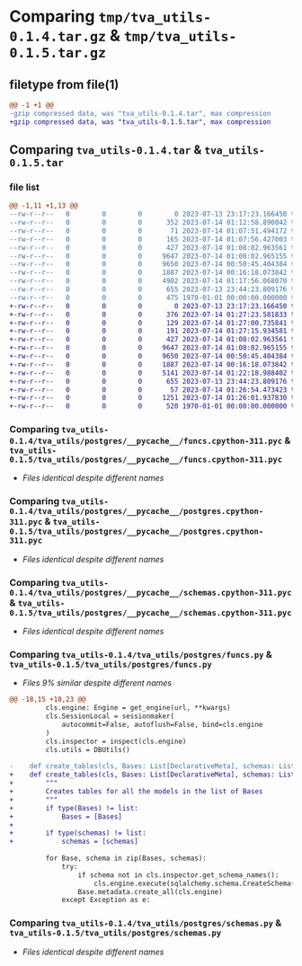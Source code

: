 # Comparing `tmp/tva_utils-0.1.4.tar.gz` & `tmp/tva_utils-0.1.5.tar.gz`

## filetype from file(1)

```diff
@@ -1 +1 @@
-gzip compressed data, was "tva_utils-0.1.4.tar", max compression
+gzip compressed data, was "tva_utils-0.1.5.tar", max compression
```

## Comparing `tva_utils-0.1.4.tar` & `tva_utils-0.1.5.tar`

### file list

```diff
@@ -1,11 +1,13 @@
--rw-r--r--   0        0        0        0 2023-07-13 23:17:23.166450 tva_utils-0.1.4/README.md
--rw-r--r--   0        0        0      352 2023-07-14 01:12:58.890042 tva_utils-0.1.4/pyproject.toml
--rw-r--r--   0        0        0       71 2023-07-14 01:07:51.494172 tva_utils-0.1.4/tva_utils/__init__.py
--rw-r--r--   0        0        0      165 2023-07-14 01:07:56.427003 tva_utils-0.1.4/tva_utils/postgres/__init__.py
--rw-r--r--   0        0        0      427 2023-07-14 01:08:02.963561 tva_utils-0.1.4/tva_utils/postgres/__pycache__/__init__.cpython-311.pyc
--rw-r--r--   0        0        0     9647 2023-07-14 01:08:02.965155 tva_utils-0.1.4/tva_utils/postgres/__pycache__/funcs.cpython-311.pyc
--rw-r--r--   0        0        0     9650 2023-07-14 00:50:45.404384 tva_utils-0.1.4/tva_utils/postgres/__pycache__/postgres.cpython-311.pyc
--rw-r--r--   0        0        0     1887 2023-07-14 00:16:18.073842 tva_utils-0.1.4/tva_utils/postgres/__pycache__/schemas.cpython-311.pyc
--rw-r--r--   0        0        0     4902 2023-07-14 01:17:56.068070 tva_utils-0.1.4/tva_utils/postgres/funcs.py
--rw-r--r--   0        0        0      655 2023-07-13 23:44:23.809176 tva_utils-0.1.4/tva_utils/postgres/schemas.py
--rw-r--r--   0        0        0      475 1970-01-01 00:00:00.000000 tva_utils-0.1.4/PKG-INFO
+-rw-r--r--   0        0        0        0 2023-07-13 23:17:23.166450 tva_utils-0.1.5/README.md
+-rw-r--r--   0        0        0      376 2023-07-14 01:27:23.581833 tva_utils-0.1.5/pyproject.toml
+-rw-r--r--   0        0        0      129 2023-07-14 01:27:00.735841 tva_utils-0.1.5/tva_utils/__init__.py
+-rw-r--r--   0        0        0      191 2023-07-14 01:27:15.934581 tva_utils-0.1.5/tva_utils/postgres/__init__.py
+-rw-r--r--   0        0        0      427 2023-07-14 01:08:02.963561 tva_utils-0.1.5/tva_utils/postgres/__pycache__/__init__.cpython-311.pyc
+-rw-r--r--   0        0        0     9647 2023-07-14 01:08:02.965155 tva_utils-0.1.5/tva_utils/postgres/__pycache__/funcs.cpython-311.pyc
+-rw-r--r--   0        0        0     9650 2023-07-14 00:50:45.404384 tva_utils-0.1.5/tva_utils/postgres/__pycache__/postgres.cpython-311.pyc
+-rw-r--r--   0        0        0     1887 2023-07-14 00:16:18.073842 tva_utils-0.1.5/tva_utils/postgres/__pycache__/schemas.cpython-311.pyc
+-rw-r--r--   0        0        0     5141 2023-07-14 01:22:18.988402 tva_utils-0.1.5/tva_utils/postgres/funcs.py
+-rw-r--r--   0        0        0      655 2023-07-13 23:44:23.809176 tva_utils-0.1.5/tva_utils/postgres/schemas.py
+-rw-r--r--   0        0        0       57 2023-07-14 01:26:54.473423 tva_utils-0.1.5/tva_utils/timers/__init__.py
+-rw-r--r--   0        0        0     1251 2023-07-14 01:26:01.937830 tva_utils-0.1.5/tva_utils/timers/timers.py
+-rw-r--r--   0        0        0      520 1970-01-01 00:00:00.000000 tva_utils-0.1.5/PKG-INFO
```

### Comparing `tva_utils-0.1.4/tva_utils/postgres/__pycache__/funcs.cpython-311.pyc` & `tva_utils-0.1.5/tva_utils/postgres/__pycache__/funcs.cpython-311.pyc`

 * *Files identical despite different names*

### Comparing `tva_utils-0.1.4/tva_utils/postgres/__pycache__/postgres.cpython-311.pyc` & `tva_utils-0.1.5/tva_utils/postgres/__pycache__/postgres.cpython-311.pyc`

 * *Files identical despite different names*

### Comparing `tva_utils-0.1.4/tva_utils/postgres/__pycache__/schemas.cpython-311.pyc` & `tva_utils-0.1.5/tva_utils/postgres/__pycache__/schemas.cpython-311.pyc`

 * *Files identical despite different names*

### Comparing `tva_utils-0.1.4/tva_utils/postgres/funcs.py` & `tva_utils-0.1.5/tva_utils/postgres/funcs.py`

 * *Files 9% similar despite different names*

```diff
@@ -18,15 +18,23 @@
         cls.engine: Engine = get_engine(url, **kwargs)
         cls.SessionLocal = sessionmaker(
             autocommit=False, autoflush=False, bind=cls.engine
         )
         cls.inspector = inspect(cls.engine)
         cls.utils = DBUtils()
 
-    def create_tables(cls, Bases: List[DeclarativeMeta], schemas: List[str]):
+    def create_tables(cls, Bases: List[DeclarativeMeta], schemas: List[str] = ["public"]):
+        """
+        Creates tables for all the models in the list of Bases
+        """
+        if type(Bases) != list:
+            Bases = [Bases]
+            
+        if type(schemas) != list:
+            schemas = [schemas]
 
         for Base, schema in zip(Bases, schemas):
             try:
                 if schema not in cls.inspector.get_schema_names():
                     cls.engine.execute(sqlalchemy.schema.CreateSchema(schema))
                 Base.metadata.create_all(cls.engine)
             except Exception as e:
```

### Comparing `tva_utils-0.1.4/tva_utils/postgres/schemas.py` & `tva_utils-0.1.5/tva_utils/postgres/schemas.py`

 * *Files identical despite different names*

